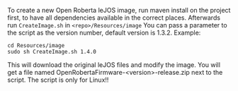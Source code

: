 To create a new Open Roberta leJOS image, run maven install on the project first, to have all dependencies available in the correct places.
Afterwards run ```CreateImage.sh``` in ```<repo>/Resources/image```
You can pass a parameter to the script as the version number, default version is 1.3.2. Example:

```
cd Resources/image
sudo sh CreateImage.sh 1.4.0
```

This will download the original leJOS files and modify the image. You will get a file named OpenRobertaFirmware-\<version\>-release.zip next to the script.
The script is only for Linux!!